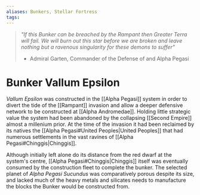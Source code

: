 ```yaml
---
aliases: Bunkers, Stellar Fortress
tags:
---
```


> *"If this Bunker can be breached by the Rampant then Greater Terra will fail. We will burn out this star before we are broken and leave nothing but a ravenous singularity for these demons to suffer"*
> - Admiral Garten, Commander of the Defense of and Alpha Pegasi

# Bunker Vallum Epsilon

*Vallum Epsilon* was constructed in the [[Alpha Pegasi]] system in order to divert the tide of the [[Rampant]] invasion and allow a deeper defensive network to be constructed at [[Alpha Andromedae]]. Holding little strategic value the system had been abandoned by the collapsing [[Second Empire]] almost a millenium prior. At the time of the invasion it had been reclaimed by its natives the [[Alpha Pegasi#United Peoples|United Peoples]] that had numerous settlements in the vast ravines of [[Alpha Pegasi#Chinggis|Chinggis]]. 

Although initially left alone do its distance from the red dwarf at the system's centre, [[Alpha Pegasi#Chinggis|Chinggis]] itself was eventually consumed by the construction fleet to complete the bunker. The selected planet of *Alpha Pegasi Sucundus* was comparatively porous despite its size, and lacked much of the heavy metals and silicates needs to manufacture the blocks the Bunker would be constructed from.